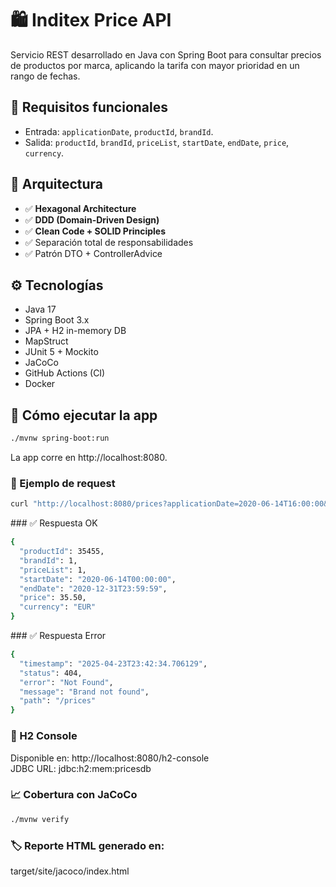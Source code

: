 # 🛍️ Inditex Price API

Servicio REST desarrollado en Java con Spring Boot para consultar precios de productos por marca, aplicando la tarifa con mayor prioridad en un rango de fechas.

## 📌 Requisitos funcionales

- Entrada: `applicationDate`, `productId`, `brandId`.
- Salida: `productId`, `brandId`, `priceList`, `startDate`, `endDate`, `price`, `currency`.

## 🧱 Arquitectura

- ✅ **Hexagonal Architecture**
- ✅ **DDD (Domain-Driven Design)**
- ✅ **Clean Code + SOLID Principles**
- ✅ Separación total de responsabilidades
- ✅ Patrón DTO + ControllerAdvice

## ⚙️ Tecnologías

- Java 17
- Spring Boot 3.x
- JPA + H2 in-memory DB
- MapStruct
- JUnit 5 + Mockito
- JaCoCo
- GitHub Actions (CI)
- Docker

## 🚀 Cómo ejecutar la app

```bash
./mvnw spring-boot:run
```

La app corre en http://localhost:8080.

### 🧪 Ejemplo de request

```bash
curl "http://localhost:8080/prices?applicationDate=2020-06-14T16:00:00&productId=35455&brandId=1"
```

### ✅ Respuesta OK
```bash
{
  "productId": 35455,
  "brandId": 1,
  "priceList": 1,
  "startDate": "2020-06-14T00:00:00",
  "endDate": "2020-12-31T23:59:59",
  "price": 35.50,
  "currency": "EUR"
}
```
### ✅ Respuesta Error
```bash
{
  "timestamp": "2025-04-23T23:42:34.706129",
  "status": 404,
  "error": "Not Found",
  "message": "Brand not found",
  "path": "/prices"
}
```

### 📂 H2 Console
Disponible en: http://localhost:8080/h2-console
<br>JDBC URL: jdbc:h2:mem:pricesdb

### 📈 Cobertura con JaCoCo
```bash
./mvnw verify
```

### 🏷️ Reporte HTML generado en:
target/site/jacoco/index.html



